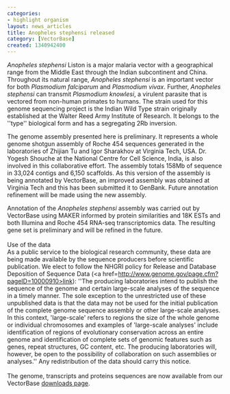 ```yaml
---
categories:
- highlight organism
layout: news_articles
title: Anopheles stephensi released
category: [VectorBase]
created: 1340942400
---
```

<i>Anopheles stephensi</i> Liston is a major malaria vector with a geographical range from the Middle East through the Indian subcontinent and China. Throughout its natural range, <i>Anopheles stephensi</i> is an important vector for both <i>Plasmodium falciparum</i> and <i>Plasmodium vivax</i>. Further, <i>Anopheles stephensi</i> can transmit <i>Plasmodium knowlesi</i>, a virulent parasite that is vectored from non-human primates to humans. The strain used for this genome sequencing project is the Indian Wild Type strain originally established at the Walter Reed Army Institute of Research. It belongs to the ''type'' biological form and has a segregating 2Rb inversion.<p>The genome assembly presented here is preliminary. It represents a whole genome shotgun assembly of Roche 454 sequences generated in the laboratories of Zhijian Tu and Igor Sharakhov at Virginia Tech, USA. Dr. Yogesh Shouche at the National Centre for Cell Science, India, is also involved in this collaborative effort. The assembly totals 158Mb of sequence in 33,024 contigs and 6,150 scaffolds. As this version of the assembly is being annotated by VectorBase, an improved assembly was obtained at Virginia Tech and this has been submitted it to GenBank. Future annotation refinement will be made using the new assembly.<p>Annotation of the <i>Anopheles stephensi</i> assembly was carried out by VectorBase using MAKER informed by protein similarities and 18K ESTs and both Illumina and Roche 454 RNA-seq transcriptomics data. The resulting gene set is preliminary and will be refined in the future.<br /><br />Use of the data<br />As a public service to the biological research community, these data are being made available by the sequence producers before scientific publication. We elect to follow the NHGRI policy for Release and Database Deposition of Sequence Data (<a href=http://www.genome.gov/page.cfm?pageID=10000910>link</a>): ''The producing laboratories intend to publish the sequence of the genome and certain large-scale analyses of the sequence in a timely manner. The sole exception to the unrestricted use of these unpublished data is that the data may not be used for the initial publication of the complete genome sequence assembly or other large-scale analyses. In this context, 'large-scale' refers to regions the size of the whole genome or individual chromosomes and examples of 'large-scale analyses' include identification of regions of evolutionary conservation across an entire genome and identification of complete sets of genomic features such as genes, repeat structures, GC content, etc. The producing laboratories will, however, be open to the possibility of collaboration on such assemblies or analyses.'' Any redistribution of the data should carry this notice.<br /><br />The genome, transcripts and proteins sequences are now available from our VectorBase <a href=/downloads/>downloads page</a>.
